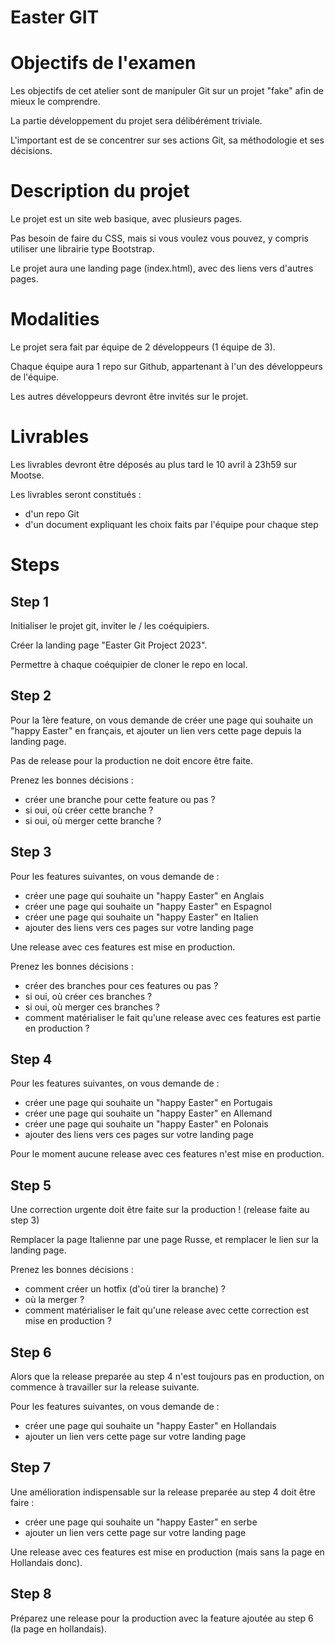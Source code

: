# Easter GIT

# Objectifs de l'examen

Les objectifs de cet atelier sont de manipuler Git sur un projet "fake" afin de mieux le comprendre.

La partie développement du projet sera délibérément triviale.

L'important est de se concentrer sur ses actions Git, sa méthodologie et ses décisions.

# Description du projet

Le projet est un site web basique, avec plusieurs pages.

Pas besoin de faire du CSS, mais si vous voulez vous pouvez, y compris utiliser une librairie type Bootstrap.

Le projet aura une landing page (index.html), avec des liens vers d'autres pages.

# Modalities

Le projet sera fait par équipe de 2 développeurs (1 équipe de 3).

Chaque équipe aura 1 repo sur Github, appartenant à l'un des développeurs de l'équipe.

Les autres développeurs devront être invités sur le projet.

# Livrables

Les livrables devront être déposés au plus tard le 10 avril à 23h59 sur Mootse.

Les livrables seront constitués :

- d'un repo Git
- d'un document expliquant les choix faits par l'équipe pour chaque step

# Steps

## Step 1

Initialiser le projet git, inviter le / les coéquipiers.

Créer la landing page "Easter Git Project 2023".

Permettre à chaque coéquipier de cloner le repo en local.

## Step 2

Pour la 1ère feature, on vous demande de créer une page qui souhaite un "happy Easter" en français, et ajouter un lien vers cette page depuis la landing page.

Pas de release pour la production ne doit encore être faite.

Prenez les bonnes décisions :
- créer une branche pour cette feature ou pas ?
- si oui, où créer cette branche ?
- si oui, où merger cette branche ?

## Step 3

Pour les features suivantes, on vous demande de :
- créer une page qui souhaite un "happy Easter" en Anglais
- créer une page qui souhaite un "happy Easter" en Espagnol
- créer une page qui souhaite un "happy Easter" en Italien
- ajouter des liens vers ces pages sur votre landing page

Une release avec ces features est mise en production.

Prenez les bonnes décisions :
- créer des branches pour ces features ou pas ?
- si oui, où créer ces branches ?
- si oui, où merger ces branches ?
- comment matérialiser le fait qu'une release avec ces features est partie en production ?

## Step 4

Pour les features suivantes, on vous demande de :
- créer une page qui souhaite un "happy Easter" en Portugais
- créer une page qui souhaite un "happy Easter" en Allemand
- créer une page qui souhaite un "happy Easter" en Polonais
- ajouter des liens vers ces pages sur votre landing page

Pour le moment aucune release avec ces features n'est mise en production.

## Step 5

Une correction urgente doit être faite sur la production ! (release faite au step 3)

Remplacer la page Italienne par une page Russe, et remplacer le lien sur la landing page.

Prenez les bonnes décisions :
- comment créer un hotfix (d'où tirer la branche) ?
- où la merger ?
- comment matérialiser le fait qu'une release avec cette correction est mise en production ?

## Step 6

Alors que la release preparée au step 4 n'est toujours pas en production, on commence à travailler sur la release suivante.

Pour les features suivantes, on vous demande de :
- créer une page qui souhaite un "happy Easter" en Hollandais
- ajouter un lien vers cette page sur votre landing page

## Step 7

Une amélioration indispensable sur la release preparée au step 4 doit être faire :
- créer une page qui souhaite un "happy Easter" en serbe
- ajouter un lien vers cette page sur votre landing page

Une release avec ces features est mise en production (mais sans la page en Hollandais donc).

## Step 8

Préparez une release pour la production avec la feature ajoutée au step 6 (la page en hollandais).